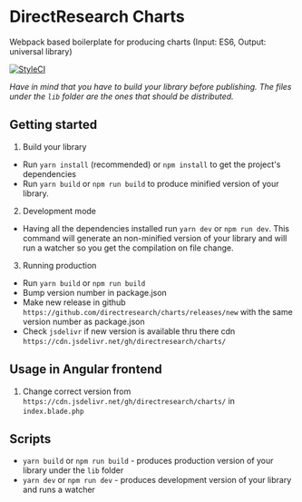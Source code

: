 # DirectResearch Charts

Webpack based boilerplate for producing charts (Input: ES6, Output: universal library)

[![StyleCI](https://github.styleci.io/repos/137753828/shield?branch=master)](https://github.styleci.io/repos/137753828)


*Have in mind that you have to build your library before publishing. The files under the `lib` folder are the ones that should be distributed.*

## Getting started

1. Build your library
  * Run `yarn install` (recommended) or `npm install` to get the project's dependencies
  * Run `yarn build` or `npm run build` to produce minified version of your library.
2. Development mode
  * Having all the dependencies installed run `yarn dev` or `npm run dev`. This command will generate an non-minified version of your library and will run a watcher so you get the compilation on file change.
3. Running production
  * Run `yarn build` or `npm run build`
  * Bump version number in package.json
  * Make new release in github `https://github.com/directresearch/charts/releases/new` with the same version number as package.json
  * Check `jsdelivr` if new version is available thru there cdn `https://cdn.jsdelivr.net/gh/directresearch/charts/`
  
## Usage in Angular frontend

1. Change correct version from `https://cdn.jsdelivr.net/gh/directresearch/charts/` in `index.blade.php`

## Scripts

* `yarn build` or `npm run build` - produces production version of your library under the `lib` folder
* `yarn dev` or `npm run dev` - produces development version of your library and runs a watcher
